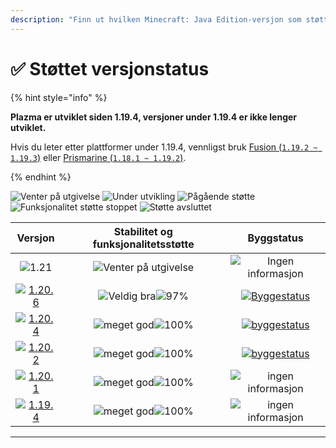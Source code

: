 ```yaml
---
description: "Finn ut hvilken Minecraft: Java Edition-versjon som støttes av Plazma."
---
```


# ✅ Støttet versjonstatus

{% hint style="info" %}

**Plazma er utviklet siden 1.19.4, versjoner under 1.19.4 er ikke lenger utviklet.**

Hvis du leter etter plattformer under 1.19.4, vennligst bruk [Fusion (`1.19.2 ~ 1.19.3`)](https://github.com/RuinedTechnologyUnify/Fusion) eller [Prismarine (`1.18.1 ~ 1.19.2`)](https://github.com/PrismarineTeam/Prismarine).

{% endhint %}

[wtr]: <https://badge.plazmamc.org/0/Venter på utgivelse>
[idv]: https://badge.plazmamc.org/1/under%20utvikling
[atv]: https://badge.plazmamc.org/2/pågående%20støtte
[fse]: https://badge.plazmamc.org/6/funksjonalitet%20støtte%20stoppet
[eol]: https://badge.plazmamc.org/4/støtte%20avsluttet
[ukn]: https://badge.plazmamc.org/0/ingen%20informasjon
[vgd]: https://badge.plazmamc.org/1/meget%20god
[mid]: https://badge.plazmamc.org/6/vanlig
[100]: https://badge.plazmamc.org/prosent/100

![Venter på utgivelse][wtr] ![Under utvikling][idv] ![Pågående støtte][atv] ![Funksjonalitet støtte stoppet][fse] ![Støtte avsluttet][eol]

|                                      Versjon                                      |            Stabilitet    og    funksjonalitetsstøtte            |                                              Byggstatus                                              |
| :-------------------------------------------------------------------------------: | :-------------------------------------------------------------: | :--------------------------------------------------------------------------------------------------: |
|                     ![1.21](https://badge.plazmamc.org/0/1.21)                    |                   ![Venter på utgivelse][wtr]                   |                                       ![Ingen informasjon](ukn)                                      |
| [![1.20.6](https://badge.plazmamc.org/2/1.20.6)](https://git.plazmamc.org/1.20.6) | ![Veldig bra][vgd]![97%](https://badge.plazmamc.org/percent/97) | [![Byggestatus](https://build.plazmamc.org/1.20.6)](https://build.plazmamc.org/1.20.6?redirect=true) |
| [![1.20.4](https://badge.plazmamc.org/6/1.20.4)](https://git.plazmamc.org/1.20.4) |                  ![meget god][vgd]![100%][100]                  | [![byggestatus](https://build.plazmamc.org/1.20.4)](https://build.plazmamc.org/1.20.4?redirect=true) |
| [![1.20.2](https://badge.plazmamc.org/4/1.20.2)](https://git.plazmamc.org/1.20.2) |                  ![meget god][vgd]![100%][100]                  | [![byggestatus](https://build.plazmamc.org/1.20.2)](https://build.plazmamc.org/1.20.2?redirect=true) |
| [![1.20.1](https://badge.plazmamc.org/4/1.20.1)](https://git.plazmamc.org/1.20.1) |                  ![meget god][vgd]![100%][100]                  |                                       ![ingen informasjon][ukn]                                      |
| [![1.19.4](https://badge.plazmamc.org/4/1.19.4)](https://git.plazmamc.org/1.19.4) |                  ![meget god][vgd]![100%][100]                  |                                       ![ingen informasjon][ukn]                                      |

***
